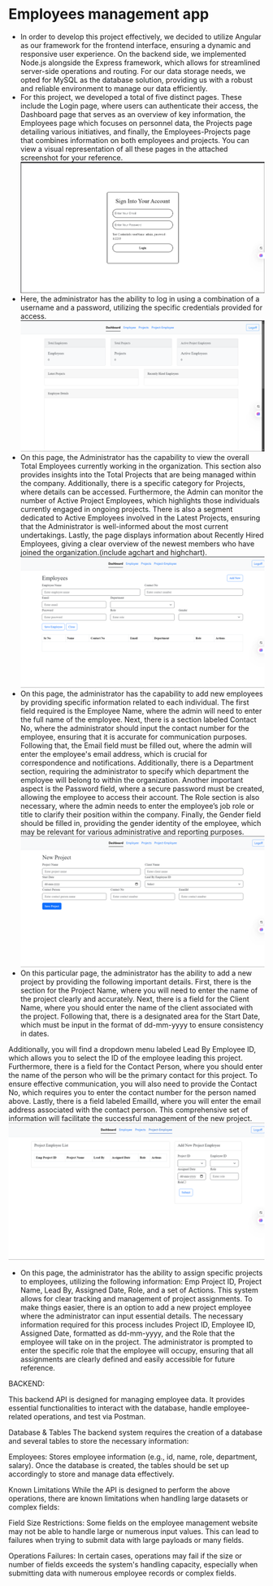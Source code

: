 # Employees management app 
- In order to develop this project effectively, we decided to utilize Angular as our framework for the frontend interface, ensuring a dynamic and responsive user experience. On the backend side, we implemented Node.js alongside the Express framework, which allows for streamlined server-side operations and routing. For our data storage needs, we opted for MySQL as the database solution, providing us with a robust and reliable environment to manage our data efficiently.
- For this project, we developed a total of five distinct pages. These include the Login page, where users can authenticate their access, the Dashboard page that serves as an overview of key information, the Employees page which focuses on personnel data, the Projects page detailing various initiatives, and finally, the Employees-Projects page that combines information on both employees and projects. You can view a visual representation of all these pages in the attached screenshot for your reference.
![1.Login Page](n1.png)
-  Here, the administrator has the ability to log in using a combination of a username and a password, utilizing the specific credentials provided for access.
![2.Dashboard Page](n2.png)
-  On this page, the Administrator has the capability to view the overall Total Employees currently working in the organization. This section also provides insights into the Total Projects that are being managed within the company. Additionally, there is a specific category for Projects, where details can be accessed. Furthermore, the Admin can monitor the number of Active Project Employees, which highlights those individuals currently engaged in ongoing projects. There is also a segment dedicated to Active Employees involved in the Latest Projects, ensuring that the Administrator is well-informed about the most current undertakings. Lastly, the page displays information about Recently Hired Employees, giving a clear overview of the newest members who have joined the organization.(include agchart and highchart).
![3.Employee Page](e1.png)
-  On this page, the administrator has the capability to add new employees by providing specific information related to each individual. The first field required is the Employee Name, where the admin will need to enter the full name of the employee. Next, there is a section labeled Contact No, where the administrator should input the contact number for the employee, ensuring that it is accurate for communication purposes. Following that, the Email field must be filled out, where the admin will enter the employee's email address, which is crucial for correspondence and notifications. Additionally, there is a Department section, requiring the administrator to specify which department the employee will belong to within the organization. Another important aspect is the Password field, where a secure password must be created, allowing the employee to access their account. The Role section is also necessary, where the admin needs to enter the employee’s job role or title to clarify their position within the company. Finally, the Gender field should be filled in, providing the gender identity of the employee, which may be relevant for various administrative and reporting purposes.
![4. Project Page](p1.png)
-  On this particular page, the administrator has the ability to add a new project by providing the following important details. First, there is the section for the Project Name, where you will need to enter the name of the project clearly and accurately. Next, there is a field for the Client Name, where you should enter the name of the client associated with the project. Following that, there is a designated area for the Start Date, which must be input in the format of dd-mm-yyyy to ensure consistency in dates. 

Additionally, you will find a dropdown menu labeled Lead By Employee ID, which allows you to select the ID of the employee leading this project. Furthermore, there is a field for the Contact Person, where you should enter the name of the person who will be the primary contact for this project. To ensure effective communication, you will also need to provide the Contact No, which requires you to enter the contact number for the person named above. Lastly, there is a field labeled EmailId, where you will enter the email address associated with the contact person. This comprehensive set of information will facilitate the successful management of the new project.
![5.Employees-Projects Page](n5.png)
-  On this page, the administrator has the ability to assign specific projects to employees, utilizing the following information: Emp Project ID, Project Name, Lead By, Assigned Date, Role, and a set of Actions. This system allows for clear tracking and management of project assignments. To make things easier, there is an option to add a new project employee where the administrator can input essential details. The necessary information required for this process includes Project ID, Employee ID, Assigned Date, formatted as dd-mm-yyyy, and the Role that the employee will take on in the project. The administrator is prompted to enter the specific role that the employee will occupy, ensuring that all assignments are clearly defined and easily accessible for future reference.


BACKEND:

This backend API is designed for managing employee data. It provides essential functionalities to interact with the database, handle employee-related operations, and test via Postman.

Database & Tables
The backend system requires the creation of a database and several tables to store the necessary information:

Employees: Stores employee information (e.g., id, name, role, department, salary).
Once the database is created, the tables should be set up accordingly to store and manage data effectively.

Known Limitations
While the API is designed to perform the above operations, there are known limitations when handling large datasets or complex fields:

Field Size Restrictions: Some fields on the employee management website may not be able to handle large or numerous input values. This can lead to failures when trying to submit data with large payloads or many fields.

Operations Failures: In certain cases, operations may fail if the size or number of fields exceeds the system's handling capacity, especially when submitting data with numerous employee records or complex fields.
